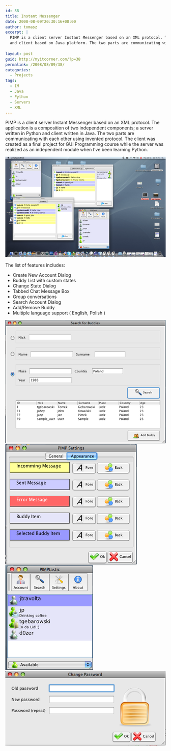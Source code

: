 ```yaml
---
id: 38
title: Instant Messenger
date: 2008-08-09T20:30:16+00:00
author: tomasz
excerpt: |
  PIMP is a client server Instant Messenger based on an XML protocol. The application is a composition of two independent components; a server written in Python
  and client based on Java platform. The two parts are communicating with each other using a PIMP protocol version 2. The client was created as a final project for GUI Programming course while the server was realized as an independent module when I learny Python. Below you can find more information about the client, server and protocol used.
  
layout: post
guid: http://myitcorner.com/?p=38
permalink: /2008/08/09/38/
categories:
  - Projects
tags:
  - IM
  - Java
  - Python
  - Servers
  - XML
---
```

PIMP is a client server Instant Messenger based on an XML protocol. The application is a composition of two independent components; a server written in Python and client written in Java. The two parts are communicating with each other using invented protocol. The client was created as a final project for GUI Programming course while the server was realized as an independent module when I&#8217;ve been learning Python. 

<!--more-->

![PIMP](/assets/pimp-1.png)

<!--more-->

The list of features includes:

  * Create New Account Dialog
  * Buddy List with custom states
  * Change State Dialog
  * Tabbed Chat Message Box
  * Group conversations 
  * Search Account Dialog 
  * Add/Remove Buddy
  * Multiple language support ( English, Polish )

  ![PIMP](/assets/pimp-3.png)
  ![PIMP](/assets/pimp-4.png)
  ![PIMP](/assets/pimp-2.png)
  ![PIMP](/assets/pimp-5.png)